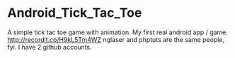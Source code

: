 # Android_Tick_Tac_Toe
A simple tick tac toe game with animation.  My first real android app / game.
http://recordit.co/H9kL5Tm4WZ
nglaser and phptuts are the same people, fyi.  I have 2 github accounts.
